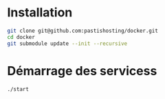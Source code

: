 # Installation

```bash
git clone git@github.com:pastishosting/docker.git
cd docker
git submodule update --init --recursive
```

# Démarrage des servicess

```bash
./start
```
